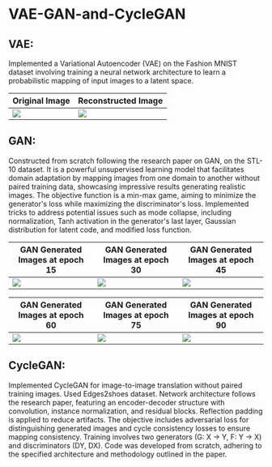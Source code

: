 # VAE-GAN-and-CycleGAN

## VAE:
Implemented a Variational Autoencoder (VAE) on the Fashion MNIST dataset involving training a neural network architecture to learn a probabilistic mapping of input images to a latent space. 
<p align="center">

Original Image | Reconstructed Image 
--- | ---
 ![](https://github.com/RenuReddyK/Object-Detection-and-Segmentation/assets/68454938/5f676a68-d718-4a6c-a5bd-72b0d58296d3") | ![](https://github.com/RenuReddyK/Object-Detection-and-Segmentation/assets/68454938/0b5bd2f9-af69-4f5a-9b51-dde66833ee32)
 </p>

## GAN:
Constructed from scratch following the research paper on GAN, on the STL-10 dataset. It is a powerful unsupervised learning model that facilitates domain adaptation by mapping images from one domain to another without paired training data, showcasing impressive results generating realistic images. The objective function is a min-max game, aiming to minimize the generator's loss while maximizing the discriminator's loss. Implemented tricks to address potential issues such as mode collapse, including normalization, Tanh activation in the generator's last layer, Gaussian distribution for latent code, and modified loss function.
<p align="center">
 
GAN Generated Images at epoch 15 | GAN Generated Images at epoch 30 | GAN Generated Images at epoch 45 
--- | --- | ---
 ![](https://github.com/RenuReddyK/Object-Detection-and-Segmentation/assets/68454938/6f007a68-e2d3-474d-9b39-48c8c9ded937") | ![](https://github.com/RenuReddyK/Object-Detection-and-Segmentation/assets/68454938/3178bf31-c701-41b9-a06a-c98b7659853d) | ![](https://github.com/RenuReddyK/Object-Detection-and-Segmentation/assets/68454938/598220f9-78d8-4d05-9e84-c16388da55f0) 

GAN Generated Images at epoch 60 | GAN Generated Images at epoch 75 | GAN Generated Images at epoch 90
--- | --- | ---
![](https://github.com/RenuReddyK/Object-Detection-and-Segmentation/assets/68454938/599806fc-d728-4770-9baf-60867fce4840") | ![](https://github.com/RenuReddyK/Object-Detection-and-Segmentation/assets/68454938/69f84535-d990-4b1b-89f6-2be56867d959) | ![](https://github.com/RenuReddyK/Object-Detection-and-Segmentation/assets/68454938/b2eed21c-a27f-41f0-a10b-22dc7a3c1c1c)

</p>

## CycleGAN:
Implemented CycleGAN for image-to-image translation without paired training images. Used Edges2shoes dataset. Network architecture follows the research paper, featuring an encoder-decoder structure with convolution, instance normalization, and residual blocks. Reflection padding is applied to reduce artifacts. The objective includes adversarial loss for distinguishing generated images and cycle consistency losses to ensure mapping consistency. Training involves two generators (G: X → Y, F: Y → X) and discriminators (DY, DX). Code was developed from scratch, adhering to the specified architecture and methodology outlined in the paper.

